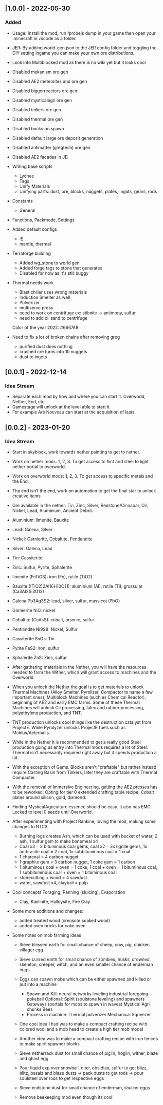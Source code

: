 ## [1.0.0] - 2022-05-30

### Added
- Usage:  Install the mod, run /probejs dump in your game then open your .minecraft in vscode as a folder.
- JER: By adding world-gen.json to the JER config folder and toggling the DIY setting ingame you can make your own ore distributions.
- Look into Multiblocked mod as there is no wiki yet but it looks cool

- Disabled mekanism ore gen
- Disabled AE2 meteorites and ore gen
- Disabled biggerreactors ore gen
- Disabled mysticalagri ore gen
- Disabled tinkers ore gen
- Disabled thermal ore gen
- Disabled books on spawn
- Disabled default large ore deposit generation
- Disabled antimatter (gregtech) ore gen
- Disabled AE2 facades in JEI
- Writing base scripts
    - Lychee
    - Tags
    - Unify Materials
    - Unifying parts: dust, ore, blocks, nuggets, plates, ingots, gears, rods
- Constants
    - General
- Functions, Packmode, Settings
- Added default configs
    - IE
    - mantle, thermal
- Terraforge building
    - Added wg_stone to world gen
    - Added forge tags to stone that generates
    - Disabled for now as it's still buggy
- Thermal needs work
    - Blast chiller uses wrong materials
    - Induction Smelter as well
    - Pulverizer
    - multiservo press
    - need to work on centrifuge ex: stibnite -> antimony, sulfur
    - need to add oil sand to centrifuge

    Color of the year 2022:
    #6667AB
    
- Need to fix a lot of broken chains after removing greg
    - purified dust does nothing
    - crushed ore turns into 10 nuggets
    - dust to ingots



## [0.0.1] - 2022-12-14

### Idea Stream

- Separate each mod by how and where you can start it. Overworld, Nether, End, etc
- Gamestage will unlock at the level able to start it.
- For example Ars Nouveau can start at the acquisition of lapis.


## [0.0.2] - 2023-01-20

### Idea Stream

- Start in skyblock, work towards nether painting to get to nether.
- Work on nether mods: 1, 2, 3. To get access to flint and steel to light nether portal to overworld.
- Work on overworld mods: 1, 2, 3. To get access to specific metals and the End.
- The end isn't the end, work on automation to get the final star to unlock creative items.

- Ore available in the nether: Tin, Zinc, Silver, Redstone/Cinnabar, Oil, Nickel, Lead, Aluminium, Ancient Debris
- Aluminium: Ilmenite, Bauxite
- Lead: Galena, Silver
- Nickel: Garnierite, Cobaltite, Pentlandite
- Silver: Galena, Lead
- Tin: Cassiterite
- Zinc: Sulfur, Pyrite, Sphalerite

- Ilmenite (FeTiO3): iron (Fe), rutile (TiO2)
- Bauxite ((TiO2)2Al16H10O11): aluminium (Al), rutile (Ti), grossular (Ca3Al2Si3O12)
- Galena Pb3Ag3S2: lead, silver, sulfur, massicot (PbO)
- Garnierite NiO: nickel
- Cobaltite (CoAsS): cobalt, arsenic, sulfur
- Pentlandite Ni9S8: Nickel, Sulfur
- Cassiterite SnOs: Tin
- Pyrite FeS2: Iron, sulfur
- Sphalerite ZnS: Zinc, sulfur

- After gathering materials in the Nether, you will have the resources needed to farm the Wither, which will grant access to machines and the Overworld.
- When you unlock the Nether the goal is to get materials to unlock Thermal Machines (Alloy Smelter, Pyrolizer, Compactor to name a few important ones), Multiblock Machines (such as Chemical Reactor), beginning of AE2 and early EMC farms. Some of these Thermal Machines will unlock Oil processing, latex and rubber processing, polyethylene production, and TNT.
- TNT production unlocks cool things like the destruction catalyst from ProjectE. While Pyrolyzer unlocks ProjectE fuels such as Mobius/Aeternalis.
- While in the Nether it is recommended to get a really good Steel production going as entry into Thermal mods requires a lot of Steel. Thermal isn't necessarily required right away but it speeds production a lot.
- With the exception of Gems. Blocks aren't "craftable" but rather instead require Casting Basin from Tinkers, later they are craftable with Thermal Compacter.
- With the removal of Immersive Engineering, getting the AE2 presses has to be reworked. Opting for tier 0 extended crafting table recipe, Cobalt plates around silicon, gold, diamond.
- Finding MysticalAgriculture essence should be easy. It also has EMC. Locked to level 0 seeds until Overworld.

- After experimenting with Project Rankine, loving the mod, making some changes to NTC3:
    - Burning logs creates Ash, which can be used with bucket of water, 2 ash, 1 sulfur gem to make bonemeal x4
    - Coal x3 = 2 bituminous coal gems, coal x2 = 3x lignite gems, 1x anthracite coal = 2 coal, 1x subbituminous coal = 1 coal
    - 1 charcoal = 4 carbon nugget
    - 1 graphite gem = 3 carbon nugget, 1 coke gem = 1 carbon
    - 1 bituminous coal + oven = 1 coke, 1 coal + oven = 1 bituminous coal, 1 subbituminous coal + oven = 1 bituminous coal
    - stonecutting + wood = 4 sawdust
    - water, sawdust x4, clayball = pulp
- Cool concepts Foraging, Panning (sluicing), Evaporation
    - Clay, Kaolinite, Halloysite, Fire Clay

- Some more additions and changes:
    - added treated wood (creosote soaked wood)
    - added oven bricks for coke oven


- Some notes on mob farming ideas
    - Sieve blessed earth for small chance of sheep, cow, pig, chicken, villager egg
    - Sieve cursed earth for small chance of zombies, husks, drowned, skeleton, creeper, witch, and an even smaller chance of enderman eggs
    - Eggs can spawn mobs which can be either spawned and killed or put into a machine
        - Spawn and Kill:   neural networks leveling
                            industrial foregoing pokeball
                            Optional:
                                Spirit (soulstone leveling) and spawners
                                Gateways (portals for mobs to spawn in waves)
                                Mystical Agri chunks
                                Bees
        - Process in machine:   Thermal pulverizer
                                Mechanical Squeezer
                                
    - One cool idea I had was to make a compact crafting recipe with colored wool and a mob head to create a high tier mob model
    - Another idea was to make a compact crafting recipe with iron fences to make spirit spawner blocks
    - Sieve netherrack dust for small chance of piglin, hoglin, wither, blaze and ghast egg
    - Pour liquid exp over snowball, niter, obsidian, sulfur to get blizz, blitz, basalz and blaze dusts -> pack dusts to get rods -> pour soulsteel over rods to get respective eggs
    - Sieve endstone dust for small chance of enderman, shulker eggs
    - Remove beekeeping mod even though its cool

